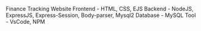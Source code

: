 Finance Tracking Website 
  Frontend - HTML, CSS, EJS
  Backend - NodeJS, ExpressJS, Express-Session, Body-parser, Mysql2
  Database - MySQL
  Tool - VsCode, NPM
